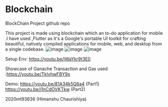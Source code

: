# Blockchain
BlockChain Project github repo


This project is made using blockchain which an to-do application for mobile .I have used ,Flutter as it's a Google's portable UI toolkit for crafting beautiful, natively compiled applications for mobile, web, and desktop from a single codebase. 
![image](https://user-images.githubusercontent.com/81251470/139532810-c1ab7c0c-7d72-4231-93ef-cbf6f9d66491.png)
![image](https://user-images.githubusercontent.com/81251470/139532820-daae8ce0-074e-4c55-a747-c30d0c1fb70f.png)
![image](https://user-images.githubusercontent.com/81251470/139532835-46fce87a-e237-4e46-8732-b143ebcaf986.png)

Setup Env: https://youtu.be/jWaYkr9t3E0

Showcase of Ganache Transaction and Gas used :https://youtu.be/TklvhwFBY9s


Demo: https://youtu.be/81A34k5Q6a4  (Part1)
      https://youtu.be/i1nCdOVKTkw  (Part2)


2020mt93636 (Himanshu Chaurishiya)
